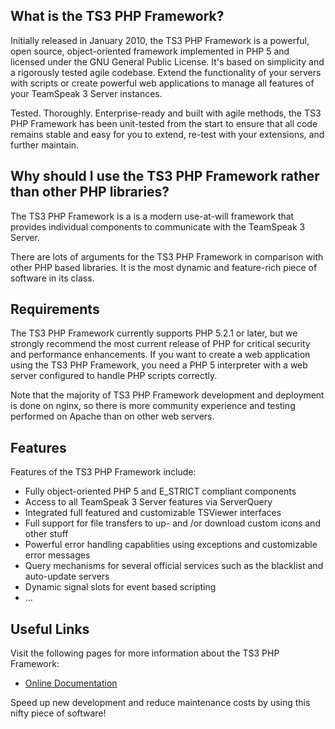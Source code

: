 ## What is the TS3 PHP Framework? 
Initially released in January 2010, the TS3 PHP Framework is a powerful, open
source, object-oriented framework implemented in PHP 5 and licensed under the
GNU General Public License. It's based on simplicity and a rigorously tested
agile codebase. Extend the functionality of your servers with scripts or create
powerful web applications to manage all features of your TeamSpeak 3 Server
instances. 

Tested. Thoroughly. Enterprise-ready and built with agile methods, the TS3 PHP
Framework has been unit-tested from the start to ensure that all code remains
stable and easy for you to extend, re-test with your extensions, and further
maintain. 

## Why should I use the TS3 PHP Framework rather than other PHP libraries? 
The TS3 PHP Framework is a is a modern use-at-will framework that provides
individual components to communicate with the TeamSpeak 3 Server. 

There are lots of arguments for the TS3 PHP Framework in comparison with other
PHP based libraries. It is the most dynamic and feature-rich piece of software
in its class. 

## Requirements 
The TS3 PHP Framework currently supports PHP 5.2.1 or later, but we strongly
recommend the most current release of PHP for critical security and performance
enhancements. If you want to create a web application using the TS3 PHP
Framework, you need a PHP 5 interpreter with a web server configured to handle
PHP scripts correctly. 

Note that the majority of TS3 PHP Framework development and deployment is done
on nginx, so there is more community experience and testing performed on Apache
than on other web servers. 

## Features 
Features of the TS3 PHP Framework include:

- Fully object-oriented PHP 5 and E_STRICT compliant components
- Access to all TeamSpeak 3 Server features via ServerQuery
- Integrated full featured and customizable TSViewer interfaces
- Full support for file transfers to up- and /or download custom icons and
  other stuff
- Powerful error handling capablities using exceptions and customizable error
  messages
- Query mechanisms for several official services such as the blacklist and
  auto-update servers
- Dynamic signal slots for event based scripting
- ...

## Useful Links 
Visit the following pages for more information about the TS3 PHP Framework:

- [Online Documentation](http://docs.planetteamspeak.com/ts3/php/framework/)

Speed up new development and reduce maintenance costs by using this nifty piece
of software!
